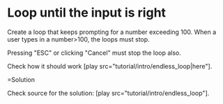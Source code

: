 
# Loop until the input is right 

Create a loop that keeps prompting for a number exceeding 100. When a user types in a number&gt;100, the loops must stop.

Pressing "ESC" or clicking "Cancel" must stop the loop also.

Check how it should work [play src="tutorial/intro/endless_loop|here"].


=Solution

Check source for the solution: [play src="tutorial/intro/endless_loop"].

